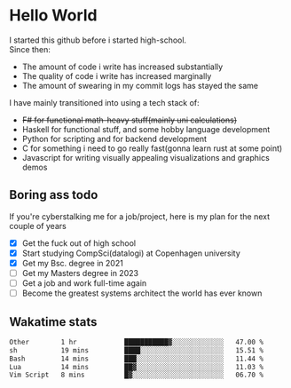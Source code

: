 # Hello World

I started this github before i started high-school.  
Since then:
- The amount of code i write has increased substantially
- The quality of code i write has increased marginally
- The amount of swearing in my commit logs has stayed the same

I have mainly transitioned into using a tech stack of:
- ~~F# for functional math-heavy stuff(mainly uni calculations)~~
- Haskell for functional stuff, and some hobby language development
- Python for scripting and for backend development
- C for something i need to go really fast(gonna learn rust at some point)
- Javascript for writing visually appealing visualizations and graphics demos

## Boring ass todo
If you're cyberstalking me for a job/project, here is my plan for the next couple of years
- [x] Get the fuck out of high school
- [x] Start studying CompSci(datalogi) at Copenhagen university
- [x] Get my Bsc. degree in 2021
- [ ] Get my Masters degree in 2023
- [ ] Get a job and work full-time again
- [ ] Become the greatest systems architect the world has ever known

## Wakatime stats
<!--START_SECTION:waka-->

```txt
Other        1 hr            ███████████▓░░░░░░░░░░░░░   47.00 %
sh           19 mins         ████░░░░░░░░░░░░░░░░░░░░░   15.51 %
Bash         14 mins         ███░░░░░░░░░░░░░░░░░░░░░░   11.44 %
Lua          14 mins         ██▓░░░░░░░░░░░░░░░░░░░░░░   11.03 %
Vim Script   8 mins          █▓░░░░░░░░░░░░░░░░░░░░░░░   06.70 %
```

<!--END_SECTION:waka-->
